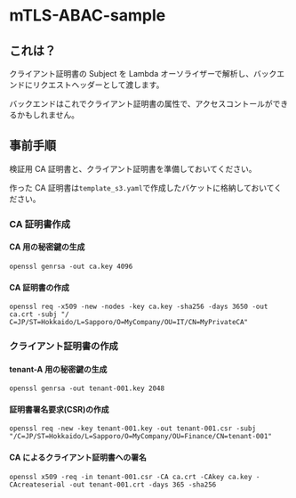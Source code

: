 # mTLS-ABAC-sample

## これは？

クライアント証明書の Subject を Lambda オーソライザーで解析し、バックエンドにリクエストヘッダーとして渡します。

バックエンドはこれでクライアント証明書の属性で、アクセスコントールができるかもしれません。

## 事前手順

検証用 CA 証明書と、クライアント証明書を準備しておいてください。

作った CA 証明書は`template_s3.yaml`で作成したバケットに格納しておいてください。

### CA 証明書作成

#### CA 用の秘密鍵の生成

```
openssl genrsa -out ca.key 4096
```

#### CA 証明書の作成

```
openssl req -x509 -new -nodes -key ca.key -sha256 -days 3650 -out ca.crt -subj "/
C=JP/ST=Hokkaido/L=Sapporo/O=MyCompany/OU=IT/CN=MyPrivateCA"
```

### クライアント証明書の作成

#### tenant-A 用の秘密鍵の生成

```
openssl genrsa -out tenant-001.key 2048
```

#### 証明書署名要求(CSR)の作成

```
openssl req -new -key tenant-001.key -out tenant-001.csr -subj "/C=JP/ST=Hokkaido/L=Sapporo/O=MyCompany/OU=Finance/CN=tenant-001"
```

#### CA によるクライアント証明書への署名

```
openssl x509 -req -in tenant-001.csr -CA ca.crt -CAkey ca.key -CAcreateserial -out tenant-001.crt -days 365 -sha256
```
